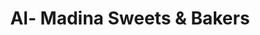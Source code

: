 ---
title: "Al- Madina Sweets & Bakers"
url: /karachi/al-madina-sweets-und-bakers/
shop: Bäckerei
---